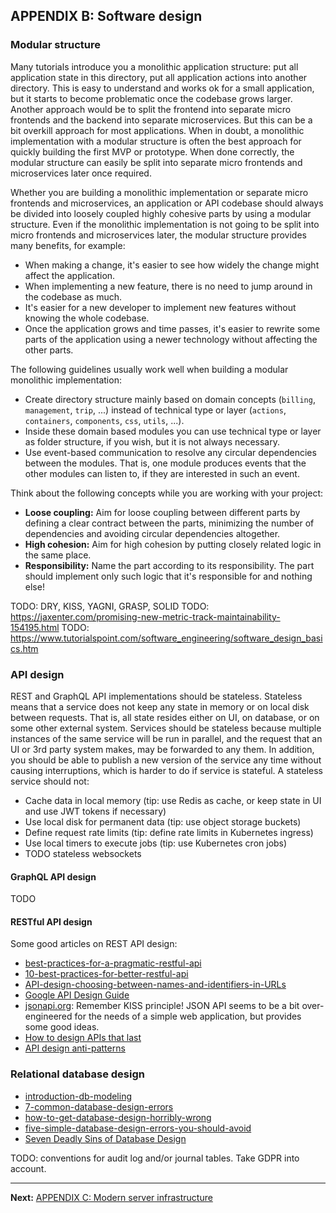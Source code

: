 ## APPENDIX B: Software design

### Modular structure

Many tutorials introduce you a monolithic application structure: put all application state in this directory, put all application actions into another directory. This is easy to understand and works ok for a small application, but it starts to become problematic once the codebase grows larger. Another approach would be to split the frontend into separate micro frontends and the backend into separate microservices. But this can be a bit overkill approach for most applications. When in doubt, a monolithic implementation with a modular structure is often the best approach for quickly building the first MVP or prototype. When done correctly, the modular structure can easily be split into separate micro frontends and microservices later once required.

Whether you are building a monolithic implementation or separate micro frontends and microservices, an application or API codebase should always be divided into loosely coupled highly cohesive parts by using a modular structure. Even if the monolithic implementation is not going to be split into micro frontends and microservices later, the modular structure provides many benefits, for example:

- When making a change, it's easier to see how widely the change might affect the application.
- When implementing a new feature, there is no need to jump around in the codebase as much.
- It's easier for a new developer to implement new features without knowing the whole codebase.
- Once the application grows and time passes, it's easier to rewrite some parts of the application using a newer technology without affecting the other parts.

The following guidelines usually work well when building a modular monolithic implementation:

- Create directory structure mainly based on domain concepts (`billing`, `management`, `trip`, ...) instead of technical type or layer (`actions`, `containers`, `components`, `css`, `utils`, ...).
- Inside these domain based modules you can use technical type or layer as folder structure, if you wish, but it is not always necessary.
- Use event-based communication to resolve any circular dependencies between the modules. That is, one module produces events that the other modules can listen to, if they are interested in such an event.

Think about the following concepts while you are working with your project:

- **Loose coupling:** Aim for loose coupling between different parts by defining a clear contract between the parts, minimizing the number of dependencies and avoiding circular dependencies altogether.
- **High cohesion:** Aim for high cohesion by putting closely related logic in the same place.
- **Responsibility:** Name the part according to its responsibility. The part should implement only such logic that it's responsible for and nothing else!

TODO: DRY, KISS, YAGNI, GRASP, SOLID
TODO: https://jaxenter.com/promising-new-metric-track-maintainability-154195.html
TODO: https://www.tutorialspoint.com/software_engineering/software_design_basics.htm

### API design

REST and GraphQL API implementations should be stateless. Stateless means that a service does not keep any state in memory or on local disk between requests. That is, all state resides either on UI, on database, or on some other external system. Services should be stateless because multiple instances of the same service will be run in parallel, and the request that an UI or 3rd party system makes, may be forwarded to any them. In addition, you should be able to publish a new version of the service any time without causing interruptions, which is harder to do if service is stateful. A stateless service should not:

- Cache data in local memory (tip: use Redis as cache, or keep state in UI and use JWT tokens if necessary)
- Use local disk for permanent data (tip: use object storage buckets)
- Define request rate limits (tip: define rate limits in Kubernetes ingress)
- Use local timers to execute jobs (tip: use Kubernetes cron jobs)
- TODO stateless websockets

#### GraphQL API design

TODO

#### RESTful API design

Some good articles on REST API design:

- [best-practices-for-a-pragmatic-restful-api](http://www.vinaysahni.com/best-practices-for-a-pragmatic-restful-api)
- [10-best-practices-for-better-restful-api](https://blog.mwaysolutions.com/2014/06/05/10-best-practices-for-better-restful-api/)
- [API-design-choosing-between-names-and-identifiers-in-URLs](https://cloudplatform.googleblog.com/2017/10/API-design-choosing-between-names-and-identifiers-in-URLs.html)
- [Google API Design Guide](https://cloud.google.com/apis/design/)
- [jsonapi.org](http://jsonapi.org/): Remember KISS principle! JSON API seems to be a bit over-engineered for the needs of a simple web application, but provides some good ideas.
- [How to design APIs that last](http://apiux.com/2014/09/05/api-design-sustainability/)
- [API design anti-patterns](http://www.slideshare.net/JasonHarmon1/api-design-antipatterns-54493635)

### Relational database design

- [introduction-db-modeling](http://www.datanamic.com/support/lt-dez005-introduction-db-modeling.html)
- [7-common-database-design-errors](http://www.vertabelo.com/blog/technical-articles/7-common-database-design-errors)
- [how-to-get-database-design-horribly-wrong](https://www.simple-talk.com/sql/database-administration/how-to-get-database-design-horribly-wrong/)
- [five-simple-database-design-errors-you-should-avoid](https://www.simple-talk.com/sql/database-administration/five-simple-database-design-errors-you-should-avoid/)
- [Seven Deadly Sins of Database Design](https://edn.embarcadero.com/article/40466)

TODO: conventions for audit log and/or journal tables. Take GDPR into account.

---

**Next:** [APPENDIX C: Modern server infrastructure](c-modern-server-infrastructure.md)
